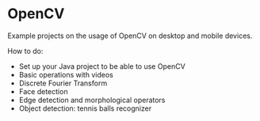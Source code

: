 # OpenCV

Example projects on the usage of OpenCV on desktop and mobile devices.

How to do:
- Set up your Java project to be able to use OpenCV
- Basic operations with videos
- Discrete Fourier Transform
- Face detection
- Edge detection and morphological operators
- Object detection: tennis balls recognizer
